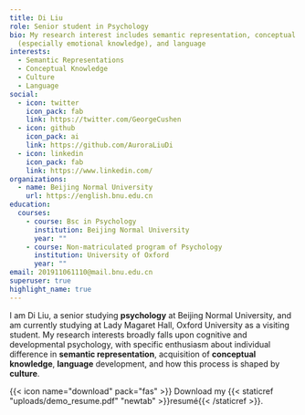 ```yaml
---
title: Di Liu
role: Senior student in Psychology
bio: My research interest includes semantic representation, conceptual knowledge
  (especially emotional knowledge), and language
interests:
  - Semantic Representations
  - Conceptual Knowledge
  - Culture
  - Language
social:
  - icon: twitter
    icon_pack: fab
    link: https://twitter.com/GeorgeCushen
  - icon: github
    icon_pack: ai
    link: https://github.com/AuroraLiuDi
  - icon: linkedin
    icon_pack: fab
    link: https://www.linkedin.com/
organizations:
  - name: Beijing Normal University
    url: https://english.bnu.edu.cn
education:
  courses:
    - course: Bsc in Psychology
      institution: Beijing Normal University
      year: ""
    - course: Non-matriculated program of Psychology
      institution: University of Oxford
      year: ""
email: 201911061110@mail.bnu.edu.cn
superuser: true
highlight_name: true
---
```

I am Di Liu, a senior studying **psychology** at Beijing Normal University, and am currently studying at Lady Magaret Hall, Oxford University as a visiting student. My research  interests broadly falls upon cognitive and developmental psychology, with specific enthusiasm about individual difference in **semantic representation**, acquisition of **conceptual knowledge**, **language** development, and how this process is shaped by **culture**.

{{< icon name="download" pack="fas" >}} Download my {{< staticref "uploads/demo_resume.pdf" "newtab" >}}resumé{{< /staticref >}}.